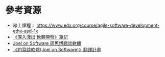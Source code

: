 # 參考資源

* 線上課程： <https://www.edx.org/course/agile-software-development-ethx-asd-1x>
* [《深入淺出 軟體開發》筆記](http://w1a2d3s4q5e6.blogspot.tw/2012/01/blog-post_30.html)
* [Joel on Software   周思博趣談軟體](http://chinesetrad.joelonsoftware.com/)
* [《約耳談軟體(Joel on Software)》翻譯計畫](http://local.joelonsoftware.com/wiki/%E9%A6%96%E9%A0%81)
